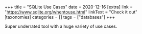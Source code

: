 +++
title = "SQLite Use Cases"
date = 2020-12-16
[extra]
link = "https://www.sqlite.org/whentouse.html"
linkText = "Check it out"
[taxonomies]
categories = []
tags = ["databases"]
+++

Super underrated tool with a huge variety of use cases.
